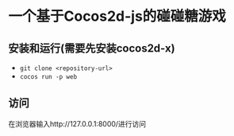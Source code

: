 # 一个基于Cocos2d-js的碰碰糖游戏

## 安装和运行(需要先安装cocos2d-x)
- `git clone <repository-url>`
- `cocos run -p web`

## 访问
在浏览器输入http://127.0.0.1:8000/进行访问